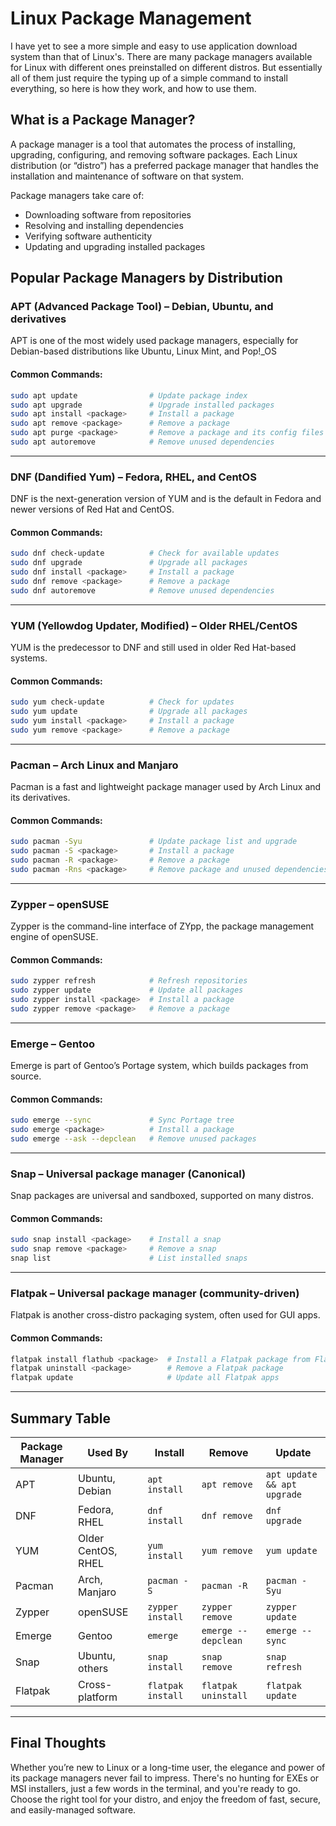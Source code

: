 # Linux Package Management

I have yet to see a more simple and easy to use application download system than that of Linux's. There are many package managers available for Linux with different ones preinstalled on different distros. But essentially all of them just require the typing up of a simple command to install everything, so here is how they work, and how to use them.

## What is a Package Manager?

A package manager is a tool that automates the process of installing, upgrading, configuring, and removing software packages. Each Linux distribution (or “distro”) has a preferred package manager that handles the installation and maintenance of software on that system.

Package managers take care of:
- Downloading software from repositories
- Resolving and installing dependencies
- Verifying software authenticity
- Updating and upgrading installed packages

## Popular Package Managers by Distribution

### APT (Advanced Package Tool) – Debian, Ubuntu, and derivatives

APT is one of the most widely used package managers, especially for Debian-based distributions like Ubuntu, Linux Mint, and Pop!\_OS

#### Common Commands:
```bash
sudo apt update                # Update package index
sudo apt upgrade               # Upgrade installed packages
sudo apt install <package>     # Install a package
sudo apt remove <package>      # Remove a package
sudo apt purge <package>       # Remove a package and its config files
sudo apt autoremove            # Remove unused dependencies
```

---

### DNF (Dandified Yum) – Fedora, RHEL, and CentOS

DNF is the next-generation version of YUM and is the default in Fedora and newer versions of Red Hat and CentOS.

#### Common Commands:
```bash
sudo dnf check-update          # Check for available updates
sudo dnf upgrade               # Upgrade all packages
sudo dnf install <package>     # Install a package
sudo dnf remove <package>      # Remove a package
sudo dnf autoremove            # Remove unused dependencies
```

---

### YUM (Yellowdog Updater, Modified) – Older RHEL/CentOS

YUM is the predecessor to DNF and still used in older Red Hat-based systems.

#### Common Commands:
```bash
sudo yum check-update          # Check for updates
sudo yum update                # Upgrade all packages
sudo yum install <package>     # Install a package
sudo yum remove <package>      # Remove a package
```

---

### Pacman – Arch Linux and Manjaro

Pacman is a fast and lightweight package manager used by Arch Linux and its derivatives.

#### Common Commands:
```bash
sudo pacman -Syu               # Update package list and upgrade
sudo pacman -S <package>       # Install a package
sudo pacman -R <package>       # Remove a package
sudo pacman -Rns <package>     # Remove package and unused dependencies
```

---

### Zypper – openSUSE

Zypper is the command-line interface of ZYpp, the package management engine of openSUSE.

#### Common Commands:
```bash
sudo zypper refresh            # Refresh repositories
sudo zypper update             # Update all packages
sudo zypper install <package>  # Install a package
sudo zypper remove <package>   # Remove a package
```

---

### Emerge – Gentoo

Emerge is part of Gentoo’s Portage system, which builds packages from source.

#### Common Commands:
```bash
sudo emerge --sync             # Sync Portage tree
sudo emerge <package>          # Install a package
sudo emerge --ask --depclean   # Remove unused packages
```

---

### Snap – Universal package manager (Canonical)

Snap packages are universal and sandboxed, supported on many distros.

#### Common Commands:
```bash
sudo snap install <package>    # Install a snap
sudo snap remove <package>     # Remove a snap
snap list                      # List installed snaps
```

---

### Flatpak – Universal package manager (community-driven)

Flatpak is another cross-distro packaging system, often used for GUI apps.

#### Common Commands:
```bash
flatpak install flathub <package>  # Install a Flatpak package from Flathub
flatpak uninstall <package>        # Remove a Flatpak package
flatpak update                     # Update all Flatpak apps
```

---

## Summary Table

| Package Manager | Used By                     | Install             | Remove             | Update              |
|-----------------|-----------------------------|---------------------|--------------------|---------------------|
| APT             | Ubuntu, Debian              | `apt install`       | `apt remove`       | `apt update && apt upgrade` |
| DNF             | Fedora, RHEL                | `dnf install`       | `dnf remove`       | `dnf upgrade`       |
| YUM             | Older CentOS, RHEL          | `yum install`       | `yum remove`       | `yum update`        |
| Pacman          | Arch, Manjaro               | `pacman -S`         | `pacman -R`        | `pacman -Syu`       |
| Zypper          | openSUSE                    | `zypper install`    | `zypper remove`    | `zypper update`     |
| Emerge          | Gentoo                      | `emerge`            | `emerge --depclean`| `emerge --sync`     |
| Snap            | Ubuntu, others              | `snap install`      | `snap remove`      | `snap refresh`      |
| Flatpak         | Cross-platform              | `flatpak install`   | `flatpak uninstall`| `flatpak update`    |

---

## Final Thoughts

Whether you’re new to Linux or a long-time user, the elegance and power of its package managers never fail to impress. There's no hunting for EXEs or MSI installers, just a few words in the terminal, and you're ready to go. Choose the right tool for your distro, and enjoy the freedom of fast, secure, and easily-managed software.
